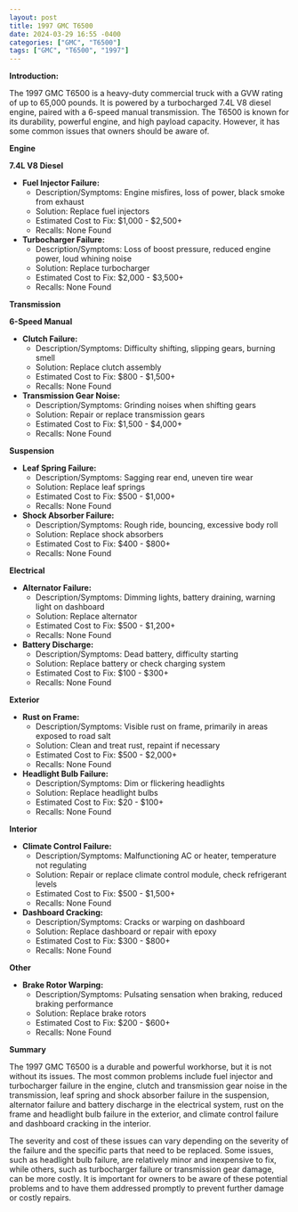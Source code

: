 ```yaml
---
layout: post
title: 1997 GMC T6500
date: 2024-03-29 16:55 -0400
categories: ["GMC", "T6500"]
tags: ["GMC", "T6500", "1997"]
---
```

**Introduction:**

The 1997 GMC T6500 is a heavy-duty commercial truck with a GVW rating of up to 65,000 pounds. It is powered by a turbocharged 7.4L V8 diesel engine, paired with a 6-speed manual transmission. The T6500 is known for its durability, powerful engine, and high payload capacity. However, it has some common issues that owners should be aware of.

**Engine**

**7.4L V8 Diesel**

* **Fuel Injector Failure:**
    * Description/Symptoms: Engine misfires, loss of power, black smoke from exhaust
    * Solution: Replace fuel injectors
    * Estimated Cost to Fix: $1,000 - $2,500+
    * Recalls: None Found
* **Turbocharger Failure:**
    * Description/Symptoms: Loss of boost pressure, reduced engine power, loud whining noise
    * Solution: Replace turbocharger
    * Estimated Cost to Fix: $2,000 - $3,500+
    * Recalls: None Found

**Transmission**

**6-Speed Manual**

* **Clutch Failure:**
    * Description/Symptoms: Difficulty shifting, slipping gears, burning smell
    * Solution: Replace clutch assembly
    * Estimated Cost to Fix: $800 - $1,500+
    * Recalls: None Found
* **Transmission Gear Noise:**
    * Description/Symptoms: Grinding noises when shifting gears
    * Solution: Repair or replace transmission gears
    * Estimated Cost to Fix: $1,500 - $4,000+
    * Recalls: None Found

**Suspension**

* **Leaf Spring Failure:**
    * Description/Symptoms: Sagging rear end, uneven tire wear
    * Solution: Replace leaf springs
    * Estimated Cost to Fix: $500 - $1,000+
    * Recalls: None Found
* **Shock Absorber Failure:**
    * Description/Symptoms: Rough ride, bouncing, excessive body roll
    * Solution: Replace shock absorbers
    * Estimated Cost to Fix: $400 - $800+
    * Recalls: None Found

**Electrical**

* **Alternator Failure:**
    * Description/Symptoms: Dimming lights, battery draining, warning light on dashboard
    * Solution: Replace alternator
    * Estimated Cost to Fix: $500 - $1,200+
    * Recalls: None Found
* **Battery Discharge:**
     * Description/Symptoms: Dead battery, difficulty starting
    * Solution: Replace battery or check charging system
    * Estimated Cost to Fix: $100 - $300+
    * Recalls: None Found

**Exterior**

* **Rust on Frame:**
    * Description/Symptoms: Visible rust on frame, primarily in areas exposed to road salt
    * Solution: Clean and treat rust, repaint if necessary
    * Estimated Cost to Fix: $500 - $2,000+
    * Recalls: None Found
* **Headlight Bulb Failure:**
    * Description/Symptoms: Dim or flickering headlights
    * Solution: Replace headlight bulbs
    * Estimated Cost to Fix: $20 - $100+
    * Recalls: None Found

**Interior**

* **Climate Control Failure:**
    * Description/Symptoms: Malfunctioning AC or heater, temperature not regulating
    * Solution: Repair or replace climate control module, check refrigerant levels
    * Estimated Cost to Fix: $500 - $1,500+
    * Recalls: None Found
* **Dashboard Cracking:**
    * Description/Symptoms: Cracks or warping on dashboard
    * Solution: Replace dashboard or repair with epoxy
    * Estimated Cost to Fix: $300 - $800+
    * Recalls: None Found

**Other**

* **Brake Rotor Warping:**
    * Description/Symptoms: Pulsating sensation when braking, reduced braking performance
    * Solution: Replace brake rotors
    * Estimated Cost to Fix: $200 - $600+
    * Recalls: None Found

**Summary**

The 1997 GMC T6500 is a durable and powerful workhorse, but it is not without its issues. The most common problems include fuel injector and turbocharger failure in the engine, clutch and transmission gear noise in the transmission, leaf spring and shock absorber failure in the suspension, alternator failure and battery discharge in the electrical system, rust on the frame and headlight bulb failure in the exterior, and climate control failure and dashboard cracking in the interior.

The severity and cost of these issues can vary depending on the severity of the failure and the specific parts that need to be replaced. Some issues, such as headlight bulb failure, are relatively minor and inexpensive to fix, while others, such as turbocharger failure or transmission gear damage, can be more costly. It is important for owners to be aware of these potential problems and to have them addressed promptly to prevent further damage or costly repairs.

